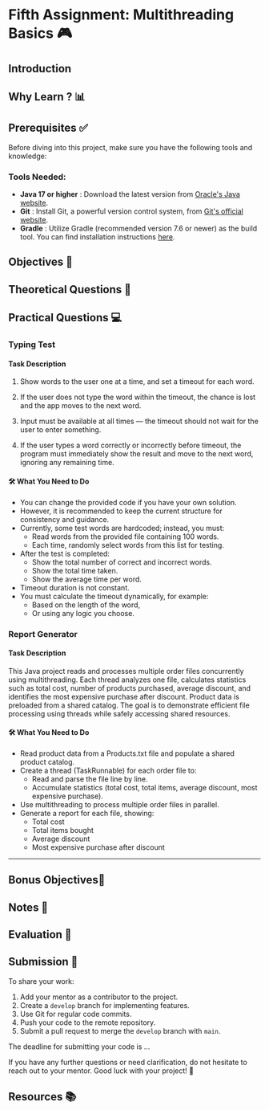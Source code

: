 # Fifth Assignment: Multithreading Basics 🎮

## Introduction

## Why Learn ? 📊

## Prerequisites ✅

Before diving into this project, make sure you have the following tools and knowledge:

### Tools Needed:

- **Java 17 or higher** : Download the latest version from [Oracle's Java website](https://www.oracle.com/java/technologies/downloads/).
- **Git** : Install Git, a powerful version control system, from [Git's official website](https://git-scm.com/downloads).
- **Gradle** : Utilize Gradle (recommended version 7.6 or newer) as the build tool. You can find installation instructions [here](https://gradle.org/install/).


## Objectives 🎯

## Theoretical Questions 📝

## Practical Questions 💻

### Typing Test
#### Task Description
1.  Show words to the user one at a time, and set a timeout for each word.

2.  If the user does not type the word within the timeout, the chance is lost and the app moves to the next word.

3.  Input must be available at all times — the timeout should not wait for the user to enter something.

4.  If the user types a word correctly or incorrectly before timeout, the program must immediately show the result and move to the next word, ignoring any remaining time.

#### 🛠 What  You  Need to Do

- You can change the provided code  if you have your own solution.
- However, it is recommended to keep the current structure for consistency and guidance.
- Currently, some test words are hardcoded; instead, you must:
  - Read words from the provided file containing 100 words.
  - Each time, randomly select words from this list for testing.
- After the test is completed:
  - Show the total number of correct and incorrect words.
  - Show the total time taken.
  - Show the average time per word.
-  Timeout duration is not constant. 
  - You must calculate the timeout dynamically, for example:
    - Based on the length of the word,
    - Or using any logic you choose.

### Report Generator

#### Task Description
This Java project reads and processes multiple order files concurrently using multithreading. Each thread analyzes one file, calculates statistics such as total cost, number of products purchased, average discount, and identifies the most expensive purchase after discount. Product data is preloaded from a shared catalog. The goal is to demonstrate efficient file processing using threads while safely accessing shared resources.

#### 🛠 What  You  Need to Do

- Read product data from a Products.txt file and populate a shared product catalog.
- Create a thread (TaskRunnable) for each order file to:
  - Read and parse the file line by line.
  - Accumulate statistics (total cost, total items, average discount, most expensive purchase).
- Use multithreading to process multiple order files in parallel.
- Generate a report for each file, showing:
  - Total cost
  - Total items bought
  - Average discount
  - Most expensive purchase after discount
---



## Bonus Objectives🌟

## Notes 📝

## Evaluation 🧐

## Submission 📁

To share your work:

1. Add your mentor as a contributor to the project.
2. Create a `develop` branch for implementing features.
3. Use Git for regular code commits.
4. Push your code to the remote repository.
5. Submit a pull request to merge the `develop` branch with `main`.

The deadline for submitting your code is ...

If you have any further questions or need clarification, do not hesitate to reach out to your mentor. Good luck with your project! 🌟

## Resources 📚
